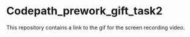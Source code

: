 # Codepath_prework_gift_task2
This repository contains a link to the gif for the screen recording video.
